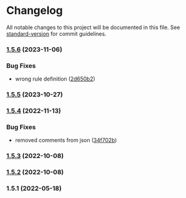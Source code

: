 # Changelog

All notable changes to this project will be documented in this file. See [standard-version](https://github.com/conventional-changelog/standard-version) for commit guidelines.

### [1.5.6](https://github.com/opendreamnet/monorepo/compare/eslint-config-v1.5.5...eslint-config-v1.5.6) (2023-11-06)


### Bug Fixes

* wrong rule definition ([2d650b2](https://github.com/opendreamnet/monorepo/commit/2d650b24291413e9f595b5063b4dde61682a1147))

### [1.5.5](https://github.com/opendreamnet/monorepo/compare/eslint-config-v1.5.4...eslint-config-v1.5.5) (2023-10-27)

### [1.5.4](https://github.com/dreamnettech/monorepo/compare/eslint-config-v1.5.3...eslint-config-v1.5.4) (2022-11-13)


### Bug Fixes

* removed comments from json ([34f702b](https://github.com/dreamnettech/monorepo/commit/34f702b96f36ad227df93ca5376c2b6c83898596))

### [1.5.3](https://github.com/dreamnettech/monorepo/compare/eslint-config-v1.5.1...eslint-config-v1.5.3) (2022-10-08)

### [1.5.2](https://github.com/dreamnettech/monorepo/compare/eslint-config-v1.5.1...eslint-config-v1.5.2) (2022-10-08)

### 1.5.1 (2022-05-18)
